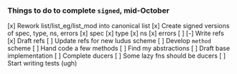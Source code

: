 ### Things to do to complete `signed`, mid-October

[x] Rework list/list_eg/list_mod into canonical list
[x] Create signed versions of spec, type, ns, errors
  [x] spec
  [x] type
  [x] ns
  [x] errors
[ ]
[-] Write refs
  [x] Draft refs
  [ ] Update refs for new ludus scheme
[ ] Develop `method` scheme
  [ ] Hand code a few methods
  [ ] Find my abstractions
  [ ] Draft base implementation
[ ] Complete ducers
[ ] Some lazy fns should be ducers
[ ] Start writing tests (ugh)